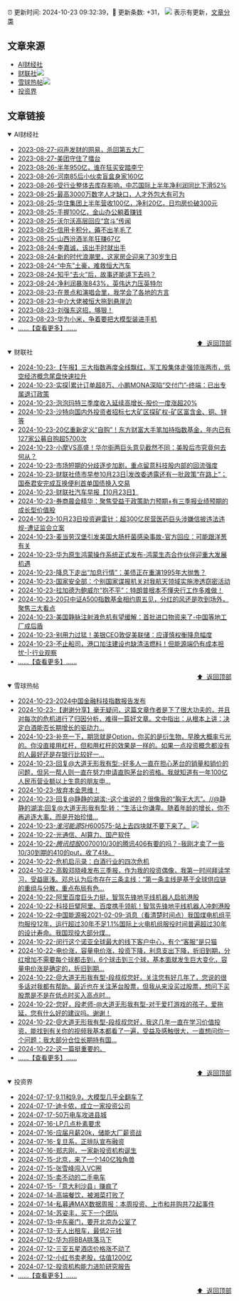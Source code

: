 ##

:alarm_clock: 更新时间: 2024-10-23 09:32:39，:rocket: 更新条数: +31， ![](/assets/dot.png) 表示有更新，[文章分类](/TAGS.md)

## 文章来源

- [AI财经社](#ai财经社)  
- [财联社](#财联社)![](/assets/dot.png)   
- [雪球热帖](#雪球热帖)![](/assets/dot.png)   
- [投资界](#投资界)  

## 文章链接

<details open>
<summary id="ai财经社">
 AI财经社
</summary>


- [2023-08-27-闷声发财的网易，杀回第五大厂](https://www.aicaijing.com.cn/article/18610)  
- [2023-08-27-美团守住了擂台](https://www.aicaijing.com.cn/article/18611)  
- [2023-08-26-半年950亿，谁在狂买安踏李宁](https://www.aicaijing.com.cn/article/18607)  
- [2023-08-26-河南85后小伙卖盲盒身家160亿](https://www.aicaijing.com.cn/article/18608)  
- [2023-08-26-受行业整体去库存影响，中芯国际上半年净利润同比下滑52%](https://www.aicaijing.com.cn/article/18609)  
- [2023-08-25-最高3000万数字人才缺口，人才外包大有可为](https://www.aicaijing.com.cn/article/18601)  
- [2023-08-25-华住集团上半年营收100亿，净利20亿，日均房价破300元](https://www.aicaijing.com.cn/article/18602)  
- [2023-08-25-手握100亿，金山办公躺着赚钱](https://www.aicaijing.com.cn/article/18603)  
- [2023-08-25-沃尔沃高层回应“宫斗”传闻](https://www.aicaijing.com.cn/article/18604)  
- [2023-08-25-信用卡积分，薅不出羊毛了](https://www.aicaijing.com.cn/article/18605)  
- [2023-08-25-山西汾酒半年狂赚67亿](https://www.aicaijing.com.cn/article/18606)  
- [2023-08-24-李嘉诚，该出手时就出手](https://www.aicaijing.com.cn/article/18596)  
- [2023-08-24-新的时代浪潮里，这家房企迎来了30岁生日](https://www.aicaijing.com.cn/article/18597)  
- [2023-08-24-“中东”土豪，难救恒大汽车](https://www.aicaijing.com.cn/article/18598)  
- [2023-08-24-知乎“去火”后，故事还能讲下去吗？](https://www.aicaijing.com.cn/article/18599)  
- [2023-08-24-净利润暴涨843%，英伟达力压英特尔](https://www.aicaijing.com.cn/article/18600)  
- [2023-08-23-在景点和演唱会里，我学会了各地的方言](https://www.aicaijing.com.cn/article/18591)  
- [2023-08-23-中介大佬被恒大拖到悬崖边](https://www.aicaijing.com.cn/article/18592)  
- [2023-08-23-刘强东这招，够狠！](https://www.aicaijing.com.cn/article/18593)  
- [2023-08-23-华为小米，争着要把大模型装进手机](https://www.aicaijing.com.cn/article/18594)  
- [......【查看更多】......](/details/AI财经社.md)

<div align="right"><a href="#文章来源">⬆ &nbsp;返回顶部</a></div>
</details>

<details open>
<summary id="财联社">
 财联社
</summary>


- [2024-10-23-【午报】三大指数再度全线飘红，军工股集体走强领涨两市，低空经济概念尾盘快速拉升](https://www.cls.cn/detail/1834404)  
- [2024-10-23-实探|累计订单超8万、小鹏MONA深陷“交付门”-终端：已出专属退订政策](https://www.cls.cn/detail/1834377)  
- [2024-10-23-泡泡玛特三季度收入延续高增长-股价一度涨超20%](https://www.cls.cn/detail/1834296)  
- [2024-10-23-沙特向国内外投资者招标七大矿区探矿权-矿区富含金、铜、锌等](https://www.cls.cn/detail/1834164)  
- [2024-10-23-20亿重新定义“自购”！东方财富大手笔加持指数基金，年内已有127家公募自购超5700次](https://www.cls.cn/detail/1834275)  
- [2024-10-23-小摩VS高盛！华尔街两巨头意见截然不同：美股后市究竟何去何从？](https://www.cls.cn/detail/1834225)  
- [2024-10-23-市场短期的分歧逐步加剧，重点留意科技股内部的回流强度](https://www.cls.cn/detail/1834173)  
- [2024-10-23-财联社债市早参10月23日|发改委透露还有一批政策“在路上”；国泰君安完成互换便利首单国债换入交易](https://www.cls.cn/detail/1834127)  
- [2024-10-23-财联社汽车早报【10月23日】](https://www.cls.cn/detail/1834133)  
- [2024-10-23-券商晨会精华：聚焦受益于政策助力预期+有三季报业绩预期的成长型价值股](https://www.cls.cn/detail/1834119)  
- [2024-10-23-10月23日投资避雷针：超300亿民营医药巨头涉嫌信披违法违规-遭证监会立案](https://www.cls.cn/detail/1834116)  
- [2024-10-23-麦当劳汉堡引发美国大肠杆菌感染事故-官方回应：可能跟洋葱有关](https://www.cls.cn/detail/1834103)  
- [2024-10-23-华为原生鸿蒙操作系统正式发布-鸿蒙生态合作伙伴迎重大发展机遇](https://www.cls.cn/detail/1834074)  
- [2024-10-23-降息下走出“加息行情”：美债正在重演1995年大抛售？](https://www.cls.cn/detail/1834155)  
- [2024-10-23-国家安全部：个别国家谍报机关对我航天领域实施渗透窃密活动](https://www.cls.cn/detail/1834156)  
- [2024-10-23-拉加德为鲍威尔“抱不平”：特朗普根本不懂央行工作多难做！](https://www.cls.cn/detail/1834239)  
- [2024-10-23-20只中证A500指数基金相约周五见，分红的风还是吹到场外，聚焦三大看点](https://www.cls.cn/detail/1834294)  
- [2024-10-23-美国静脉注射液危机有望缓解：首批进口物资来了-中国等地工厂成后盾](https://www.cls.cn/detail/1834320)  
- [2024-10-23-别用力过猛！美银CEO敦促美联储：应谨慎权衡降息幅度](https://www.cls.cn/detail/1834245)  
- [2024-10-23-不止船司，港口加注建设也缺清洁燃料！但能源端仍有成本担忧-|-行业观察](https://www.cls.cn/detail/1834412)  
- [......【查看更多】......](/details/财联社.md)

<div align="right"><a href="#文章来源">⬆ &nbsp;返回顶部</a></div>
</details>

<details open>
<summary id="雪球热帖">
 雪球热帖
</summary>


- [2024-10-23-2024中国金融科技指数报告发布](https://xueqiu.com/1396575461/309232642)  
- [2024-10-23-【谢谢分享】毫无疑问，这篇文章作者是下了很大功夫的，并且对每次的危机进行了归因分析，难得一篇好文章。文中指出：从根本上讲：决定白酒能否长期增长的驱动力...](https://xueqiu.com/3491303582/309183680)  
- [2024-10-23-补充一下，期货就是Option，你买的是衍生物，早晚大概率亏光的。你没直接用杠杆，但和用杠杆的效果是一样的。如果一点投资概念都没有的人最好还是存银行比较好一...](https://xueqiu.com/1247347556/309131521)  
- [2024-10-23-回复@大道无形我有型:-好多人一直在担心茅台的销量和销价的问题，但另一帮人则一直在努力申请直购茅台的资格。我就知道有一年100亿人民币营业额以上生意的朋友申...](https://xueqiu.com/1247347556/309137366)  
- [2024-10-23-放弃本金思维！](https://xueqiu.com/6348281330/309135605)  
- [2024-10-23-回复@静静的湖滨:-这个谁说的？很像我的“胸无大志”。//@静静的湖滨:回复@大道无形我有型:转：“生活让你谦卑。随着年龄的增长，你不再追逐大事，而是开始珍惜...](https://xueqiu.com/1247347556/309193141)  
- [2024-10-23-$淮河能源SH600575$-站上去四块就不要下来了。](https://xueqiu.com/8047594366/309167906) ![](/assets/new.png)  
- [2024-10-22-光通信、AI算力、国产软件](https://xueqiu.com/2524803655/309126586)  
- [2024-10-22-$腾讯控股00700$10/30的腾讯406有要的吗？-我刚才卖了一些10/30到期的410的put，收了4块。](https://xueqiu.com/1247347556/309027096)  
- [2024-10-22-危机启示录：白酒行业的四次危机](https://xueqiu.com/1447889323/309097900)  
- [2024-10-22-高毅邓晓峰发布三季报，作为我的投资偶像，我第一时间拜读学习，受益匪浅。邓总认为后市存在三条主线：“第一条主线是基于全球供应链的重组与分散，重点布局有色...](https://xueqiu.com/2864315423/308998022)  
- [2024-10-22-阿里百度巨头力挺，智驾先锋地平线机器人启航港股](https://xueqiu.com/9199209149/309060765)  
- [2024-10-22-科技巨擘阿里、百度携手领航！智驾先锋地平线机器人冲刺港股](https://xueqiu.com/2303329451/309054975)  
- [2024-10-22-中国能源报2021-02-09-消息（看清楚时间点）我国煤电机组平均服役12年，运行超过30年不足1.1%国际上火电机组服役时间普遍超过30年的设计寿命。我国现役大部分煤...](https://xueqiu.com/8790885129/308991021)  
- [2024-10-22-闵行这个诺亚全球最大的线下客户中心，有个“客服”是只猫](https://xueqiu.com/7561611459/309012261)  
- [2024-10-22-电价涨，容量电价涨，投资下降，利息支出下降，折旧到期，分红增加不需要每个球都击到，6个球击到三个球，基本面就发生巨大变化，容量电价涨是确定的，折旧到期...](https://xueqiu.com/8790885129/308970674)  
- [2024-10-22-@大道无形我有型-段叔叔您好，关注您有好几年了，您说的很多话对我都有帮助。最近也在关注茅台股票，但我从来没买过股票，想问下买股票是不是在低点时买入高点时...](https://xueqiu.com/1629579730/308991340)  
- [2024-10-22-您好，段老师-@大道无形我有型-对于爱打游戏的孩子，爱拖延，您有什么好的建议吗。谢谢！](https://xueqiu.com/9683577443/309019370)  
- [2024-10-22-@大道无形我有型-段叔叔您好，我这几年一直在学习价值投资，能找到有关你的视频我基本都看了一遍，受益及感触很大，一直想问你一个问题：我大部分仓位长期持有国...](https://xueqiu.com/9865096616/309013886)  
- [2024-10-22-这一篇挺重要的。](https://xueqiu.com/7123126150/309110445)  
- [......【查看更多】......](/details/雪球热帖.md)

<div align="right"><a href="#文章来源">⬆ &nbsp;返回顶部</a></div>
</details>

<details open>
<summary id="投资界">
 投资界
</summary>


- [2024-07-17-9.11和9.9，大模型几乎全翻车了](https://posts.careerengine.us/p/6697778c44726b29bffa3a09)  
- [2024-07-17-迪卡侬，成立一家投资公司](https://posts.careerengine.us/p/6697778c44726b29bffa3a01)  
- [2024-07-17-50万电车攻进县城](https://posts.careerengine.us/p/6697779c831e1d29eea44253)  
- [2024-07-16-LP几点朴素要求](https://posts.careerengine.us/p/669636a8720ed522248054dc)  
- [2024-07-16-应届月薪20k，储能大厂薪资战](https://posts.careerengine.us/p/669636a8720ed522248054d4)  
- [2024-07-16-复旦系，正排队宣布融资](https://posts.careerengine.us/p/66963699cb38e136a496986c)  
- [2024-07-16-郑志刚，一家新投资机构诞生](https://posts.careerengine.us/p/66963699cb38e136a4969874)  
- [2024-07-15-北京，来了一个140亿独角兽](https://posts.careerengine.us/p/6694db59a0c3ac562b61f9af)  
- [2024-07-15-张雪峰闯入VC圈](https://posts.careerengine.us/p/6694db59a0c3ac562b61f9b7)  
- [2024-07-15-卖不动的二手电车](https://posts.careerengine.us/p/6694db6836b2f1565d9b541a)  
- [2024-07-15-「意大利沙县」赚疯了](https://posts.careerengine.us/p/6694db6836b2f1565d9b5422)  
- [2024-07-14-高端餐饮，被湘菜打败了](https://posts.careerengine.us/p/6693862333c6e710d0bf9dc4)  
- [2024-07-14-私募通MAX数据周报：本周投资、上市和并购共72起事件](https://posts.careerengine.us/p/6693862333c6e710d0bf9dcc)  
- [2024-07-14-苏姿丰，买下一个团队](https://posts.careerengine.us/p/6693861481427510b2b9c123)  
- [2024-07-13-中东豪门，要开北京办公室了](https://posts.careerengine.us/p/66922794a876f80d113b51fe)  
- [2024-07-13-无人出租车，最低2元钱](https://posts.careerengine.us/p/669227b82202ae0dfac5d713)  
- [2024-07-12-华为将BBA挑落马下](https://posts.careerengine.us/p/6690a6c68082df14ead7eaac)  
- [2024-07-12-三亚五星酒店价格涨不动了](https://posts.careerengine.us/p/6690a6c68082df14ead7eaa4)  
- [2024-07-12-小红书卖老股，估值1200亿](https://posts.careerengine.us/p/6690a6b756b00014bcc00e8f)  
- [2024-07-12-投资机构能力进阶研究报告](https://posts.careerengine.us/p/6690a6b756b00014bcc00e87)  
- [......【查看更多】......](/details/投资界.md)

<div align="right"><a href="#文章来源">⬆ &nbsp;返回顶部</a></div>
</details>
